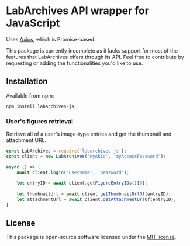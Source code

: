 # LabArchives API wrapper for JavaScript

Uses [Axios](https://github.com/axios/axios), which is Promise-based.

This package is currently incomplete as it lacks support for most of the features that LabArchives offers through its API.
Feel free to contribute by requesting or adding the functionalities you'd like to use.

## Installation

Available from npm:
```bash
npm install labarchives-js
```

### User's figures retrieval

Retrieve all of a user's image-type entries and get the thumbnail and attachment URL. 

```javascript
const LabArchives = require('labarchives-js');
const client = new LabArchives('myAkid', 'myAccessPassword');

async () => {
    await client.login('username', 'password');
    
    let entryID = await client.getFigureEntryIDs()[0];
    
    let thumbnailUrl = await client.getThumbnailUrlOf(entryID);
    let attachmentUrl = await client.getAttachmentUrlOf(entryID);
}
```


## License

This package is open-source software licensed under the [MIT license](https://opensource.org/licenses/MIT).
